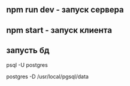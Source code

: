 ## npm run dev - запуск сервера

## npm start - запуск клиента

## запусть бд
psql -U postgres

postgres -D /usr/local/pgsql/data
